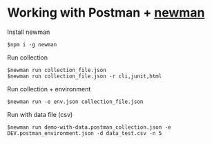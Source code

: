 # Working with Postman + [newman](https://www.npmjs.com/package/newman)

Install newman
```
$npm i -g newman
```

Run collection
```
$newman run collection_file.json
$newman run collection_file.json -r cli,junit,html
```

Run collection + environment
```
$newman run -e env.json collection_file.json 
```

Run with data file (csv)
```
$newman run demo-with-data.postman_collection.json -e DEV.postman_environment.json -d data_test.csv -n 5
```
